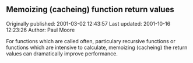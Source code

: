 ## Memoizing (cacheing) function return values 
Originally published: 2001-03-02 12:43:57 
Last updated: 2001-10-16 12:23:26 
Author: Paul Moore 
 
For functions which are called often, particulary recursive functions or functions which are intensive to calculate, memoizing (cacheing) the return values can dramatically improve performance.